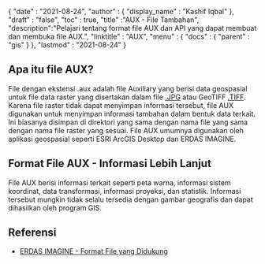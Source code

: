 {
  "date" : "2021-08-24",
  "author" : {
    "display_name" : "Kashif Iqbal"
},
  "draft" : "false",
  "toc" : true,
  "title" :"AUX - File Tambahan",
  "description":"Pelajari tentang format file AUX dan API yang dapat membuat dan membuka file AUX.",
  "linktitle" : "AUX",
  "menu" : {
    "docs" : {
      "parent" : "gis"
}
},
  "lastmod" : "2021-08-24"
}

## Apa itu file AUX?

File dengan ekstensi .aux adalah file Auxiliary yang berisi data geospasial untuk file data raster yang disertakan dalam file [.JPG](/id/image/jpeg/) atau GeoTIFF [.TIFF](/id/image/tiff/). Karena file raster tidak dapat menyimpan informasi tersebut, file AUX digunakan untuk menyimpan informasi tambahan dalam bentuk data terkait. Ini biasanya disimpan di direktori yang sama dengan nama file yang sama dengan nama file raster yang sesuai. File AUX umumnya digunakan oleh aplikasi geospasial seperti ESRI ArcGIS Desktop dan ERDAS IMAGINE.

## Format File AUX - Informasi Lebih Lanjut

File AUX berisi informasi terkait seperti peta warna, informasi sistem koordinat, data transformasi, informasi proyeksi, dan statistik. Informasi tersebut mungkin tidak selalu tersedia dengan gambar geografis dan dapat dihasilkan oleh program GIS.

## Referensi

* [ERDAS IMAGINE - Format File yang Didukung](https://www.hexagongeospatial.com/products/power-portfolio/erdas-imagine#imagine-technical-documents)


